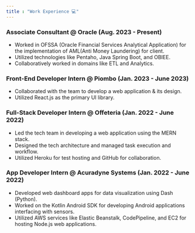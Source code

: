 ```yaml
---
title : "Work Experience 💻"
---
```


### Associate Consultant @ Oracle (Aug. 2023 - Present)
- Worked in OFSSA (Oracle Financial Services Analytical Application) for the implementation of AML(Anti Money Laundering) for client.
- Utilized technologies like Pentaho, Java Spring Boot, and OBIEE.
- Collaboratively worked in domains like ETL and Analytics.

### Front-End Developer Intern @ Piombo (Jan. 2023 - June 2023)
- Collaborated with the team to develop a web application & its design.
- Utilized React.js as the primary UI library.

### Full-Stack Developer Intern @ Offeteria (Jan. 2022 - June 2022)
- Led the tech team in developing a web application using the MERN stack.
- Designed the tech architecture and managed task execution and workflow.
- Utilized Heroku for test hosting and GitHub for collaboration.

### App Developer Intern @ Acuradyne Systems (Jan. 2022 - June 2022)
- Developed web dashboard apps for data visualization using Dash (Python).
- Worked on the Kotlin Android SDK for developing Android applications interfacing with sensors.
- Utilized AWS services like Elastic Beanstalk, CodePipeline, and EC2 for hosting Node.js web applications.